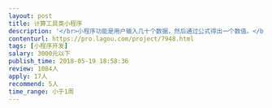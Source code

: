 ```yaml
---                
layout: post       
title: 计算工具类小程序           
description: '</br>小程序功能是用户输入几十个数据，然后通过公式得出一个数值。</br>后台保存用户的输入，避免用户每次得重新输。</br>用激励式视频广告插件保证用户看了广告才能得到结果。</br>'     
contenturl: https://pro.lagou.com/project/7948.html      
tags: [小程序开发]            
salary: 3000元以下          
publish_time: 2018-05-19 18:58:36         
review: 1084人                   
apply: 17人                   
recommend: 5人                   
time_range: 小于1周              
---                 
```

